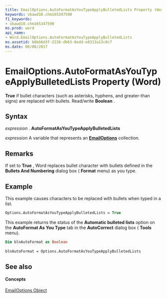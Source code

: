 ```yaml
---
title: EmailOptions.AutoFormatAsYouTypeApplyBulletedLists Property (Word)
keywords: vbawd10.chm165347590
f1_keywords:
- vbawd10.chm165347590
ms.prod: word
api_name:
- Word.EmailOptions.AutoFormatAsYouTypeApplyBulletedLists
ms.assetid: b8bb6d3f-2226-db63-6edd-e8313a13c8c7
ms.date: 06/08/2017
---
```



# EmailOptions.AutoFormatAsYouTypeApplyBulletedLists Property (Word)

 **True** if bullet characters (such as asterisks, hyphens, and greater-than signs) are replaced with bullets. Read/write **Boolean** .


## Syntax

 _expression_ . **AutoFormatAsYouTypeApplyBulletedLists**

 _expression_ A variable that represents an **[EmailOptions](Word.EmailOptions.md)** collection.


## Remarks

If set to  **True** , Word replaces bullet character with bullets defined in the **Bullets And Numbering** dialog box ( **Format** menu) as you type.


## Example

This example causes characters to be replaced with bullets when typed in a list.


```vb
Options.AutoFormatAsYouTypeApplyBulletedLists = True
```

This example returns the status of the  **Automatic bulleted lists** option on the **AutoFormat As You Type** tab in the **AutoCorrect** dialog box ( **Tools** menu).




```vb
Dim blnAutoFormat as Boolean 
 
blnAutoFormat = Options.AutoFormatAsYouTypeApplyBulletedLists
```


## See also


#### Concepts


[EmailOptions Object](Word.EmailOptions.md)

